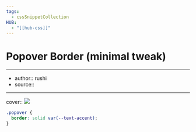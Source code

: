 ```yaml
---
tags:
  - cssSnippetCollection 
HUB:
  - "[[hub-css]]"
---
```

# Popover Border (minimal tweak)

---

- author:: rushi
- source::

---

cover:: ![](https://i.imgur.com/oXNlnHH.png)

```css
.popover {
  border: solid var(--text-accent);
}
```
